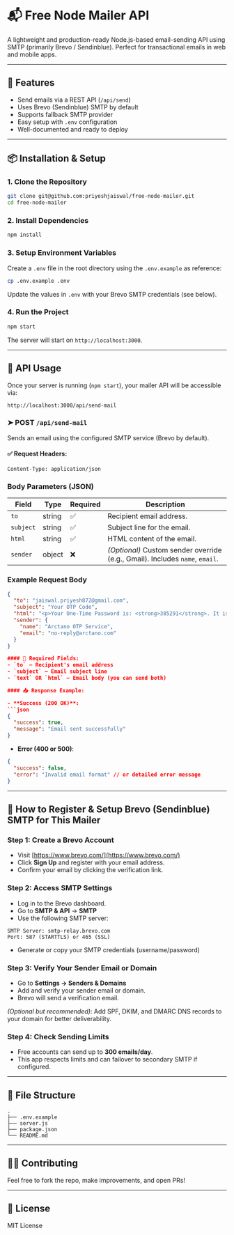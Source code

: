 # 📬 Free Node Mailer API

A lightweight and production-ready Node.js-based email-sending API using SMTP (primarily Brevo / Sendinblue). Perfect for transactional emails in web and mobile apps.

---

## 🚀 Features

- Send emails via a REST API (`/api/send`)
- Uses Brevo (Sendinblue) SMTP by default
- Supports fallback SMTP provider
- Easy setup with `.env` configuration
- Well-documented and ready to deploy

---

## 📦 Installation & Setup

### 1. Clone the Repository

```bash
git clone git@github.com:priyeshjaiswal/free-node-mailer.git
cd free-node-mailer
```

### 2. Install Dependencies

```bash
npm install
```

### 3. Setup Environment Variables

Create a `.env` file in the root directory using the `.env.example` as reference:

```bash
cp .env.example .env
```

Update the values in `.env` with your Brevo SMTP credentials (see below).

### 4. Run the Project

```bash
npm start
```

The server will start on `http://localhost:3000`.

---

## 📘 API Usage

Once your server is running (`npm start`), your mailer API will be accessible via:

```
http://localhost:3000/api/send-mail
```

### ➤ POST `/api/send-mail`

Sends an email using the configured SMTP service (Brevo by default).

#### ✅ Request Headers:
```
Content-Type: application/json
```

### Body Parameters (JSON)

| Field     | Type     | Required | Description                                                                 |
|-----------|----------|----------|-----------------------------------------------------------------------------|
| `to`      | string   | ✅       | Recipient email address.                                                   |
| `subject` | string   | ✅       | Subject line for the email.                                                |
| `html`    | string   | ✅       | HTML content of the email.                                                 |
| `sender`  | object   | ❌       | *(Optional)* Custom sender override (e.g., Gmail). Includes `name`, `email`. |

### Example Request Body

```json
{
  "to": "jaiswal.priyesh872@gmail.com",
  "subject": "Your OTP Code",
  "html": "<p>Your One-Time Password is: <strong>385291</strong>. It is valid for 5 minutes.</p>",
  "sender": {
    "name": "Arctano OTP Service",
    "email": "no-reply@arctano.com"
  }
}

#### 📝 Required Fields:
- `to` – Recipient's email address
- `subject` – Email subject line
- `text` OR `html` – Email body (you can send both)

#### 📥 Response Example:

- **Success (200 OK)**:
```json
{
  "success": true,
  "message": "Email sent successfully"
}
```

- **Error (400 or 500)**:
```json
{
  "success": false,
  "error": "Invalid email format" // or detailed error message
}
```

---

## 🔐 How to Register & Setup Brevo (Sendinblue) SMTP for This Mailer

### Step 1: Create a Brevo Account

- Visit [https://www.brevo.com/](https://www.brevo.com/)
- Click **Sign Up** and register with your email address.
- Confirm your email by clicking the verification link.

### Step 2: Access SMTP Settings

- Log in to the Brevo dashboard.
- Go to **SMTP & API** → **SMTP**
- Use the following SMTP server:

```
SMTP Server: smtp-relay.brevo.com
Port: 587 (STARTTLS) or 465 (SSL)
```

- Generate or copy your SMTP credentials (username/password)

### Step 3: Verify Your Sender Email or Domain

- Go to **Settings → Senders & Domains**
- Add and verify your sender email or domain.
- Brevo will send a verification email.

*(Optional but recommended)*: Add SPF, DKIM, and DMARC DNS records to your domain for better deliverability.

### Step 4: Check Sending Limits

- Free accounts can send up to **300 emails/day**.
- This app respects limits and can failover to secondary SMTP if configured.

---

## 📁 File Structure

```
.
├── .env.example
├── server.js
├── package.json
└── README.md
```

---

## 👨‍💻 Contributing

Feel free to fork the repo, make improvements, and open PRs!

---

## 📜 License

MIT License